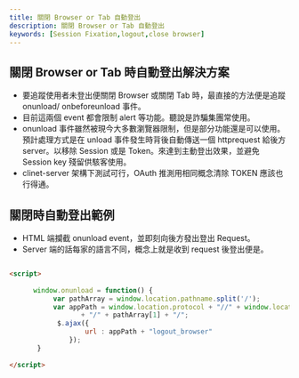 ```yaml
---
title: 關閉 Browser or Tab 自動登出
description: 關閉 Browser or Tab 自動登出
keywords: [Session Fixation,logout,close browser]
---
```


## 關閉 Browser or Tab 時自動登出解決方案
* 要追蹤使用者未登出便關閉 Browser 或關閉 Tab 時，最直接的方法便是追蹤 onunload/ onbeforeunload 事件。
* 目前這兩個 event 都會限制 alert 等功能。聽說是詐騙集團常使用。
* onunload 事件雖然被現今大多數瀏覽器限制，但是部分功能還是可以使用。預計處理方式是在 unload 事件發生時背後自動傳送一個 httprequest 給後方 server。以移除 Session 或是 Token。來達到主動登出效果，並避免 Session key 殘留供駭客使用。
* clinet-server 架構下測試可行，OAuth 推測用相同概念清除 TOKEN 應該也行得通。


## 關閉時自動登出範例
* HTML 端攔截 onunload event，並即刻向後方發出登出 Request。
* Server 端的話每家的語言不同，概念上就是收到 request 後登出便是。

```html

<script>
                
      window.onunload = function() {
           var pathArray = window.location.pathname.split('/');
           var appPath = window.location.protocol + "//" + window.location.host
                  + "/" + pathArray[1] + "/";
            $.ajax({
                   url : appPath + "logout_browser"
               });
       }    
           
</script>

```
